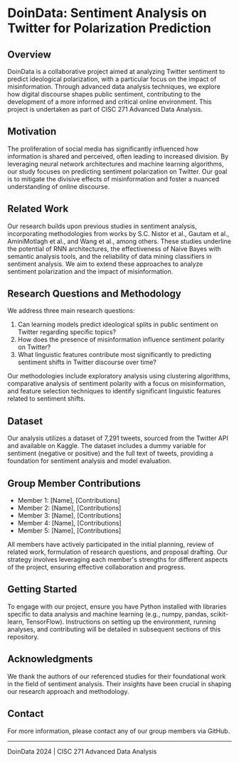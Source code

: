 # DoinData: Sentiment Analysis on Twitter for Polarization Prediction

## Overview

DoinData is a collaborative project aimed at analyzing Twitter sentiment to predict ideological polarization, with a particular focus on the impact of misinformation. Through advanced data analysis techniques, we explore how digital discourse shapes public sentiment, contributing to the development of a more informed and critical online environment. This project is undertaken as part of CISC 271 Advanced Data Analysis.

## Motivation

The proliferation of social media has significantly influenced how information is shared and perceived, often leading to increased division. By leveraging neural network architectures and machine learning algorithms, our study focuses on predicting sentiment polarization on Twitter. Our goal is to mitigate the divisive effects of misinformation and foster a nuanced understanding of online discourse.

## Related Work

Our research builds upon previous studies in sentiment analysis, incorporating methodologies from works by S.C. Nistor et al., Gautam et al., AminiMotlagh et al., and Wang et al., among others. These studies underline the potential of RNN architectures, the effectiveness of Naive Bayes with semantic analysis tools, and the reliability of data mining classifiers in sentiment analysis. We aim to extend these approaches to analyze sentiment polarization and the impact of misinformation.

## Research Questions and Methodology

We address three main research questions:

1. Can learning models predict ideological splits in public sentiment on Twitter regarding specific topics?
2. How does the presence of misinformation influence sentiment polarity on Twitter?
3. What linguistic features contribute most significantly to predicting sentiment shifts in Twitter discourse over time?

Our methodologies include exploratory analysis using clustering algorithms, comparative analysis of sentiment polarity with a focus on misinformation, and feature selection techniques to identify significant linguistic features related to sentiment shifts.

## Dataset

Our analysis utilizes a dataset of 7,291 tweets, sourced from the Twitter API and available on Kaggle. The dataset includes a dummy variable for sentiment (negative or positive) and the full text of tweets, providing a foundation for sentiment analysis and model evaluation.

## Group Member Contributions

- Member 1: [Name], [Contributions]
- Member 2: [Name], [Contributions]
- Member 3: [Name], [Contributions]
- Member 4: [Name], [Contributions]
- Member 5: [Name], [Contributions]

All members have actively participated in the initial planning, review of related work, formulation of research questions, and proposal drafting. Our strategy involves leveraging each member's strengths for different aspects of the project, ensuring effective collaboration and progress.

## Getting Started

To engage with our project, ensure you have Python installed with libraries specific to data analysis and machine learning (e.g., numpy, pandas, scikit-learn, TensorFlow). Instructions on setting up the environment, running analyses, and contributing will be detailed in subsequent sections of this repository.

## Acknowledgments

We thank the authors of our referenced studies for their foundational work in the field of sentiment analysis. Their insights have been crucial in shaping our research approach and methodology.

## Contact

For more information, please contact any of our group members via GitHub.

---
DoinData 2024 | CISC 271 Advanced Data Analysis
